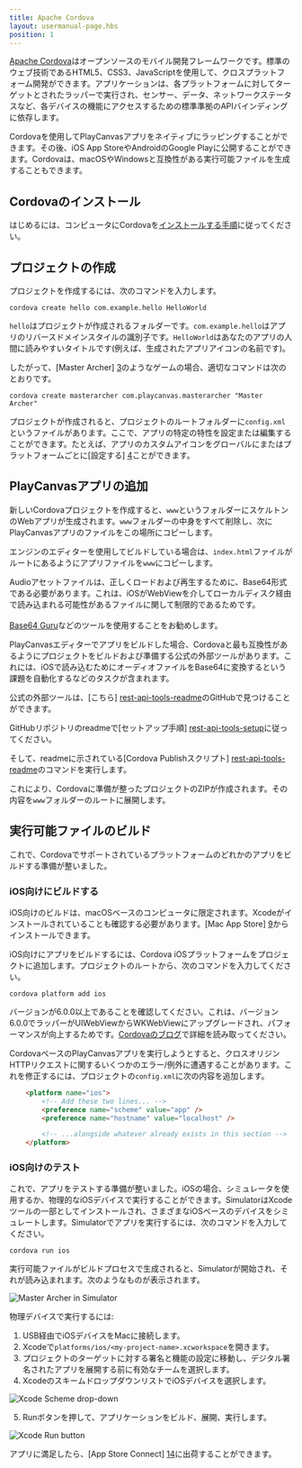 ```yaml
---
title: Apache Cordova
layout: usermanual-page.hbs
position: 1
---
```


[Apache Cordova][1]はオープンソースのモバイル開発フレームワークです。標準のウェブ技術であるHTML5、CSS3、JavaScriptを使用して、クロスプラットフォーム開発ができます。アプリケーションは、各プラットフォームに対してターゲットとされたラッパーで実行され、センサー、データ、ネットワークステータスなど、各デバイスの機能にアクセスするための標準準拠のAPIバインディングに依存します。

Cordovaを使用してPlayCanvasアプリをネイティブにラッピングすることができます。その後、iOS App StoreやAndroidのGoogle Playに公開することができます。Cordovaは、macOSやWindowsと互換性がある実行可能ファイルを生成することもできます。

## Cordovaのインストール

はじめるには、コンピュータにCordovaを[インストールする手順][2]に従ってください。

## プロジェクトの作成

プロジェクトを作成するには、次のコマンドを入力します。

```
cordova create hello com.example.hello HelloWorld
```

`hello`はプロジェクトが作成されるフォルダーです。`com.example.hello`はアプリのリバースドメインスタイルの識別子です。`HelloWorld`はあなたのアプリの人間に読みやすいタイトルです(例えば、生成されたアプリアイコンの名前です)。

したがって、[Master Archer] [3]のようなゲームの場合、適切なコマンドは次のとおりです。

```
cordova create masterarcher com.playcanvas.masterarcher "Master Archer"
```

プロジェクトが作成されると、プロジェクトのルートフォルダーに`config.xml`というファイルがあります。ここで、アプリの特定の特性を設定または編集することができます。たとえば、アプリのカスタムアイコンをグローバルにまたはプラットフォームごとに[設定する] [4]ことができます。

## PlayCanvasアプリの追加

新しいCordovaプロジェクトを作成すると、`www`というフォルダーにスケルトンのWebアプリが生成されます。`www`フォルダーの中身をすべて削除し、次にPlayCanvasアプリのファイルをこの場所にコピーします。

エンジンのエディターを使用してビルドしている場合は、`index.html`ファイルがルートにあるようにアプリファイルを`www`にコピーします。

<div class="alert alert-info">
    <div>Audioアセットファイルは、正しくロードおよび再生するために、Base64形式である必要があります。これは、iOSがWebViewを介してローカルディスク経由で読み込まれる可能性があるファイルに関して制限的であるためです。</div><br>
    <div><a href="https://base64.guru/converter/encode/audio" target="_blank">Base64 Guru</a>などのツールを使用することをお勧めします。</div>
</div>

PlayCanvasエディターでアプリをビルドした場合、Cordovaと最も互換性があるようにプロジェクトをビルドおよび準備する公式の外部ツールがあります。これには、iOSで読み込むためにオーディオファイルをBase64に変換するという課題を自動化するなどのタスクが含まれます。

公式の外部ツールは、[こちら] [rest-api-tools-readme]のGitHubで見つけることができます。

GitHubリポジトリのreadmeで[セットアップ手順] [rest-api-tools-setup]に従ってください。

そして、readmeに示されている[Cordova Publishスクリプト] [rest-api-tools-readme]のコマンドを実行します。

これにより、Cordovaに準備が整ったプロジェクトのZIPが作成されます。その内容を`www`フォルダーのルートに展開します。

## 実行可能ファイルのビルド

これで、Cordovaでサポートされているプラットフォームのどれかのアプリをビルドする準備が整いました。

### iOS向けにビルドする

iOS向けのビルドは、macOSベースのコンピュータに限定されます。Xcodeがインストールされていることも確認する必要があります。[Mac App Store] [9]からインストールできます。

iOS向けにアプリをビルドするには、Cordova iOSプラットフォームをプロジェクトに追加します。プロジェクトのルートから、次のコマンドを入力してください。

```
cordova platform add ios
```

バージョンが6.0.0以上であることを確認してください。これは、バージョン6.0.0でラッパーがUIWebViewからWKWebViewにアップグレードされ、パフォーマンスが向上するためです。[Cordovaのブログ][10]で詳細を読み取ってください。

CordovaベースのPlayCanvasアプリを実行しようとすると、クロスオリジンHTTPリクエストに関するいくつかのエラー/例外に遭遇することがあります。これを修正するには、プロジェクトの`config.xml`に次の内容を追加します。

```html
    <platform name="ios">
        <!-- Add these two lines... -->
        <preference name="scheme" value="app" />
        <preference name="hostname" value="localhost" />

        <!-- ...alongside whatever already exists in this section -->
    </platform>
```

### iOS向けのテスト

これで、アプリをテストする準備が整いました。iOSの場合、シミュレータを使用するか、物理的なiOSデバイスで実行することができます。SimulatorはXcodeツールの一部としてインストールされ、さまざまなiOSベースのデバイスをシミュレートします。Simulatorでアプリを実行するには、次のコマンドを入力してください。

```
cordova run ios
```

実行可能ファイルがビルドプロセスで生成されると、Simulatorが開始され、それが読み込まれます。次のようなものが表示されます。

![Master Archer in Simulator][11]

物理デバイスで実行するには:

1. USB経由でiOSデバイスをMacに接続します。
2. Xcodeで`platforms/ios/<my-project-name>.xcworkspace`を開きます。
3. プロジェクトのターゲットに対する署名と機能の設定に移動し、デジタル署名されたアプリを展開する前に有効なチームを選択します。
4. XcodeのスキームドロップダウンリストでiOSデバイスを選択します。

![Xcode Scheme drop-down][12]

5. Runボタンを押して、アプリケーションをビルド、展開、実行します。

![Xcode Run button][13]

アプリに満足したら、[App Store Connect] [14]に出荷することができます。

[1]: https://cordova.apache.org/
[2]: https://cordova.apache.org/docs/en/latest/guide/cli/index.html#installing-the-cordova-cli
[3]: https://playcanv.as/p/JERg21J8/
[4]: https://cordova.apache.org/docs/en/latest/config_ref/images.html
[5]: /images/user-manual/publishing/toolbar-publish.png
[6]: /images/user-manual/publishing/cordova/download-zip.png
[7]: /images/user-manual/publishing/cordova/download-new-build.png
[8]: /user-manual/api/app-download/
[9]: https://apps.apple.com/us/app/xcode/id497799835?mt=12
[10]: https://cordova.apache.org/announcements/2020/06/01/cordova-ios-release-6.0.0.html
[11]: /images/user-manual/publishing/cordova/simulator-master-archer.png
[12]: /images/user-manual/publishing/cordova/xcode-scheme.png
[13]: /images/user-manual/publishing/cordova/xcode-run.png
[14]: https://developer.apple.com/app-store-connect/
[rest-api-tools-readme]: https://github.com/playcanvas/playcanvas-rest-api-tools#cordova-publish
[rest-api-tools-setup]: https://github.com/playcanvas/playcanvas-rest-api-tools#setup
